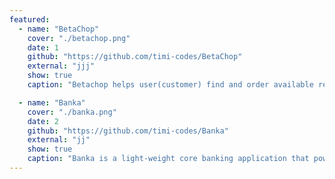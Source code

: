 ```yaml
---
featured:
  - name: "BetaChop"
    cover: "./betachop.png"
    date: 1
    github: "https://github.com/timi-codes/BetaChop"
    external: "jjj"
    show: true
    caption: "Betachop helps user(customer) find and order available resturants and available meal for the day. Vendors can also set up menu for the day and recieve orders."

  - name: "Banka"
    cover: "./banka.png"
    date: 2
    github: "https://github.com/timi-codes/Banka"
    external: "jj"
    show: true
    caption: "Banka is a light-weight core banking application that powers banking operations like account creation, customer deposit and withdrawals."
---
```

